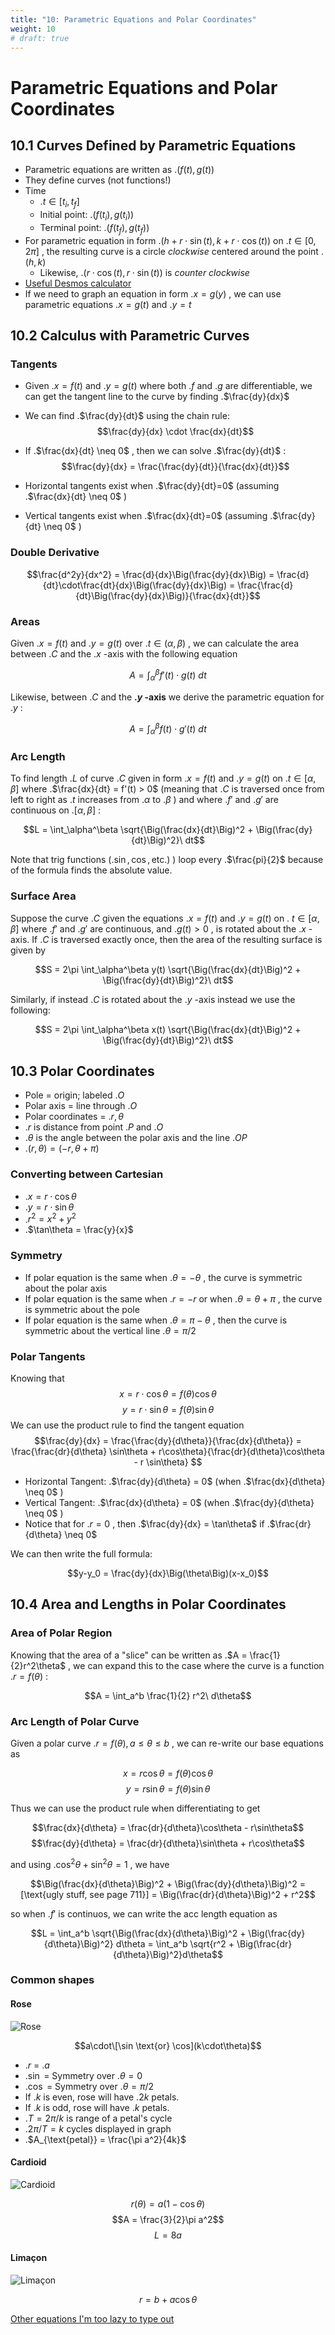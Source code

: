 ```yaml
---
title: "10: Parametric Equations and Polar Coordinates"
weight: 10
# draft: true
---
```


# Parametric Equations and Polar Coordinates

## 10.1 Curves Defined by Parametric Equations

- Parametric equations are written as .$(f(t), g(t))$
- They define curves (not functions!)
- Time
    - .$t \in [t_i, t_f]$
    - Initial point: .$\big(f(t_i), g(t_i)\big)$
    - Terminal point: .$\big(f(t_f), g(t_f)\big)$
- For parametric equation in form .$\big(h + r \cdot \sin(t), k + r \cdot \cos(t)\big)$ on .$t \in [0, 2\pi]$ , the resulting curve is a circle _clockwise_ centered around the point .$(h,k)$
    - Likewise, .$(r \cdot \cos(t), r \cdot \sin(t))$ is _counter clockwise_
- [Useful Desmos calculator](https://www.desmos.com/calculator/ksjcpazwa9)
- If we need to graph an equation in form .$x=g(y)$ , we can use parametric equations .$x=g(t)$ and .$y=t$

## 10.2 Calculus with Parametric Curves

### Tangents

- Given .$x=f(t)$ and .$y=g(t)$ where both .$f$ and .$g$ are differentiable, we can get the tangent line to the curve by finding .$\frac{dy}{dx}$
- We can find .$\frac{dy}{dt}$ using the chain rule:
    $$\frac{dy}{dx} \cdot \frac{dx}{dt}$$
- If .$\frac{dx}{dt} \neq 0$ , then we can solve .$\frac{dy}{dt}$ :
    $$\frac{dy}{dx} = \frac{\frac{dy}{dt}}{\frac{dx}{dt}}$$

- Horizontal tangents exist when .$\frac{dy}{dt}=0$ (assuming .$\frac{dx}{dt} \neq 0$ )
- Vertical tangents exist when .$\frac{dx}{dt}=0$ (assuming .$\frac{dy}{dt} \neq 0$ )

### Double Derivative

$$\frac{d^2y}{dx^2} = \frac{d}{dx}\Big(\frac{dy}{dx}\Big) = \frac{d}{dt}\cdot\frac{dt}{dx}\Big(\frac{dy}{dx}\Big) = \frac{\frac{d}{dt}\Big(\frac{dy}{dx}\Big)}{\frac{dx}{dt}}$$

### Areas

Given .$x=f(t)$ and .$y=g(t)$ over .$t \in (\alpha, \beta)$ , we can calculate the area between .$C$ and the .$x$ -axis with the following equation

$$A = \int_\alpha^\beta f'(t) \cdot g(t)\ dt $$

Likewise, between .$C$ and the **.$y$ -axis** we derive the parametric equation for .$y$ :

$$A = \int_\alpha^\beta f(t) \cdot g'(t)\ dt $$

### Arc Length

To find length .$L$ of curve .$C$ given in form .$x=f(t)$ and .$y=g(t)$ on .$t \in [\alpha, \beta]$ where .$\frac{dx}{dt} = f'(t) > 0$ (meaning that .$C$ is traversed once from left to right as .$t$ increases from .$\alpha$ to .$\beta$ ) and where .$f'$ and .$g'$ are continuous on .$[\alpha, \beta]$ :

$$L = \int_\alpha^\beta \sqrt{\Big(\frac{dx}{dt}\Big)^2 + \Big(\frac{dy}{dt}\Big)^2}\ dt$$

Note that trig functions (.$\sin, \cos, \text{etc.})$ ) loop every .$\frac{pi}{2}$ because of the formula finds the absolute value.

### Surface Area

Suppose the curve .$C$ given the equations .$x=f(t)$ and .$y=g(t)$ on .$\ t \in [\alpha, \beta]$ where .$f'$ and .$g'$ are continuous, and .$g(t) > 0$ , is rotated about the .$x$ -axis. If .$C$ is traversed exactly once, then the area of the resulting surface is given by

$$S =  2\pi \int_\alpha^\beta y(t) \sqrt{\Big(\frac{dx}{dt}\Big)^2 + \Big(\frac{dy}{dt}\Big)^2}\ dt$$

Similarly, if instead .$C$ is rotated about the .$y$ -axis instead we use the following:

$$S =  2\pi \int_\alpha^\beta x(t) \sqrt{\Big(\frac{dx}{dt}\Big)^2 + \Big(\frac{dy}{dt}\Big)^2}\ dt$$

## 10.3 Polar Coordinates

- Pole = origin; labeled .$O$
- Polar axis = line through .$O$
- Polar coordinates = .$r, \theta$
- .$r$ is distance from point .$P$ and .$O$
- .$\theta$ is the angle between the polar axis and the line .$OP$
- .$(r, \theta) = (-r, \theta + \pi)$

### Converting between Cartesian

- .$x=r\cdot \cos\theta$
- .$y=r\cdot \sin\theta$
- .$r^2 = x^2 + y^2$
- .$\tan\theta = \frac{y}{x}$

### Symmetry

- If polar equation is the same when .$\theta = -\theta$ , the curve is symmetric about the polar axis
- If polar equation is the same when .$r = -r$ or when .$\theta = \theta + \pi$ , the curve is symmetric about the pole
- If polar equation is the same when .$\theta = \pi-\theta$ , then the curve is symmetric about the vertical line .$\theta = \pi/2$

### Polar Tangents

Knowing that
$$x = r \cdot \cos\theta = f(\theta)\cos\theta$$
$$y = r \cdot \sin\theta = f(\theta)\sin\theta$$
We can use the product rule to find the tangent equation
$$\frac{dy}{dx} = \frac{\frac{dy}{d\theta}}{\frac{dx}{d\theta}} = \frac{\frac{dr}{d\theta} \sin\theta + r\cos\theta}{\frac{dr}{d\theta}\cos\theta - r \sin\theta} $$

- Horizontal Tangent: .$\frac{dy}{d\theta} = 0$ (when .$\frac{dx}{d\theta} \neq 0$ )
- Vertical Tangent: .$\frac{dx}{d\theta} = 0$ (when .$\frac{dy}{d\theta} \neq 0$ )
- Notice that for .$r=0$ , then .$\frac{dy}{dx} = \tan\theta$ if .$\frac{dr}{d\theta} \neq 0$

We can then write the full formula:

$$y-y_0 = \frac{dy}{dx}\Big(\theta\Big)(x-x_0)$$

## 10.4 Area and Lengths in Polar Coordinates

### Area of Polar Region

Knowing that the area of a "slice" can be written as .$A = \frac{1}{2}r^2\theta$ , we can expand this to the case where the curve is a function .$r = f(\theta)$ :

$$A = \int_a^b \frac{1}{2} r^2\ d\theta$$

### Arc Length of Polar Curve

Given a polar curve .$r=f(\theta), a \leq \theta \leq b$ , we can re-write our base equations as

$$x = r\cos\theta = f(\theta)\cos\theta$$
$$y = r\sin\theta = f(\theta)\sin\theta$$

Thus we can use the product rule when differentiating to get

$$\frac{dx}{d\theta} = \frac{dr}{d\theta}\cos\theta - r\sin\theta$$
$$\frac{dy}{d\theta} = \frac{dr}{d\theta}\sin\theta + r\cos\theta$$

and using .$\cos^2\theta + \sin^2\theta = 1$ , we have

$$\Big(\frac{dx}{d\theta}\Big)^2 + \Big(\frac{dy}{d\theta}\Big)^2 = [\text{ugly stuff, see page 711}] = \Big(\frac{dr}{d\theta}\Big)^2 + r^2$$

so when .$f'$ is continuos, we can write the acc length equation as

$$L = \int_a^b \sqrt{\Big(\frac{dx}{d\theta}\Big)^2 + \Big(\frac{dy}{d\theta}\Big)^2} d\theta = \int_a^b \sqrt{r^2 + \Big(\frac{dr}{d\theta}\Big)^2}d\theta$$

### Common shapes

#### Rose

![Rose](https://mathworld.wolfram.com/images/eps-gif/Rose_850.gif)

$$a\cdot\[\sin \text{or} \cos](k\cdot\theta)$$

- .$r$ = .$a$
- .$\sin$ = Symmetry over .$\theta = 0$
- .$\cos$ = Symmetry over .$\theta = \pi/2$
- If .$k$ is even, rose will have .$2k$ petals.
- If .$k$ is odd, rose will have .$k$ petals.
- .$T = 2\pi/k$ is range of a petal's cycle
- .$2\pi/T = k$ cycles displayed in graph
- .$A_{\text{petal}} = \frac{\pi a^2}{4k}$

#### Cardioid

![Cardioid](https://study.com/cimages/multimages/16/cardioid5.jpg)

$$r(\theta) = a(1-\cos\theta)$$
$$A = \frac{3}{2}\pi a^2$$
$$L=8a$$

#### Limaçon

![Limaçon](https://mathworld.wolfram.com/images/eps-gif/Limacon_900.gif)

$$r=b+a\cos\theta$$

[Other equations I'm too lazy to type out](https://mathworld.wolfram.com/Limacon.html)
